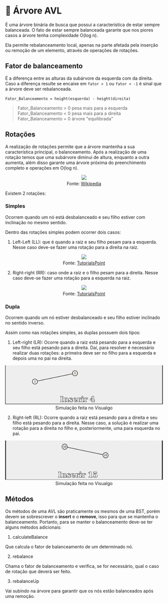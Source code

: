 # 🌲 Árvore AVL

É uma árvore binária de busca que possui a característica de estar sempre balanceada. O fato de estar sempre balanceada garante que nos piores casos a árvore tenha complexidade O(log n).

Ela permite rebalanceamento local, apenas na parte afetada pela inserção ou remoção de um elemento, através de operações de rotações.

## Fator de balanceamento

É a diferença entre as alturas da subárvore da esquerda com da direita. Caso a diferença resulte se encaixe em `fator > 1` ou `fator < -1` é sinal que a árvore deve ser rebalanceada.
```
Fator_Balanceamento = height(esquerda) - height(direita)
```

> Fator_Balanceamento > 0 pesa mais para a esquerda  
> Fator_Balanceamento < 0 pesa mais para a direita  
> Fator_Balanceamento = 0 árvore "equilibrada"

## Rotações

A realização de rotações permite que a árvore mantenha a sua característica principal, o balanceamento. Após a realização de uma rotação temos que uma subárvore diminui de altura, enquanto a outra aumenta, além disso garante uma árvore próxima do preenchimento completo e operações em O(log n).

<p align="center">
    <img src="https://upload.wikimedia.org/wikipedia/commons/2/23/Tree_rotation.png"/></br>
    Fonte: <a href="https://en.wikipedia.org/wiki/Tree_rotation">Wikipedia</a>
</p>

Existem 2 rotações:
### **Simples**
Ocorrem quando um nó está desbalanceado e seu filho estiver com inclinação no mesmo sentido.

Dentro das rotações simples podem ocorrer dois casos:
1. Left-Left (LL): que é quando a raiz e seu filho pesam para a esquerda. Nesse caso deve-se fazer uma rotação para a direita na raiz.
<p align="center">
    <img src="https://www.tutorialspoint.com/data_structures_algorithms/images/unbalanced_avl_trees.jpg"/></br>
    Fonte: <a href="https://www.tutorialspoint.com/data_structures_algorithms/avl_tree_algorithm.htm">TutorialsPoint</a>
</p>

2. Right-right (RR): caso onde a raiz e o filho pesam para a direita. Nesse caso deve-se fazer uma rotação para a esquerda na raiz.

<p align="center">
    <img src="https://www.tutorialspoint.com/data_structures_algorithms/images/avl_right_rotation.jpg"/></br>
    Fonte: <a href="https://www.tutorialspoint.com/data_structures_algorithms/avl_tree_algorithm.htm">TutorialsPoint</a>
</p>

### **Dupla**
Ocorrem quando um nó estiver desbalanceado e seu filho estiver inclinado no sentido inverso.

Assim como nas rotações simples, as duplas possuem dois tipos:

1. Left-right (LR): Ocorre quando a raiz está pesando para a esquerda e seu filho está pesando para a direita. Daí, para resolver é necessário realizar duas rotações: a primeira deve ser no filho para a esquerda e depois uma no pai na direita.

<p align="center">
    <img src="img/lr.gif"/></br>
    Simulação feita no Visualgo
</p>


2. Right-left (RL): Ocorre quando a raiz está pesando para a direita e seu filho está pesando para a direita. Nesse caso, a solução é realizar uma rotação para a direita no filho e, posteriormente, uma para esquerda no pai.

<p align="center">
    <img src="img/rl.gif"/></br>
    Simulação feita no Visualgo
</p>

## Métodos

Os métodos de uma AVL são praticamente os mesmos de uma BST, porém devem se sobrescrever o **insert** e o **remove**, isso para que se mantenha o balanceamento. Portanto, para se manter o balanceamento deve-se ter alguns métodos adicionais:

1. calculateBalance

Que calcula o fator de balanceamento de um determinado nó.

2. rebalance

Chama o fator de balanceamento e verifica, se for necessário, qual o caso de rotação que deverá ser feito.

3. rebalanceUp

Vai subindo na árvore para garantir que os nós estão balanceados após uma remoção.
